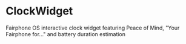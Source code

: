 # ClockWidget

Fairphone OS interactive clock widget featuring Peace of Mind, "Your Fairphone for..." and battery duration estimation
